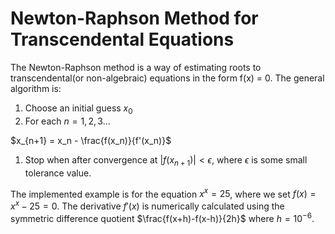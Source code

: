 # Newton-Raphson Method for Transcendental Equations 

The Newton-Raphson method is a way of estimating roots to transcendental(or non-algebraic) equations in the form f(x) = 0. The general algorithm is:

1. Choose an initial guess $x_0$
2. For each $n = 1, 2, 3...$

$x_{n+1} = x_n - \frac{f(x_n)}{f'(x_n)}$

1. Stop when after convergence at $|f(x_{n+1})| < \epsilon$, where $\epsilon$ is some small tolerance value. 

The implemented example is for the equation $x^x = 25$, where we set $f(x) = x^x - 25 = 0$. The derivative $f'(x)$ is numerically calculated using the symmetric difference quotient $\frac{f(x+h)-f(x-h)}{2h}$ where $h = 10^{-6}$.

